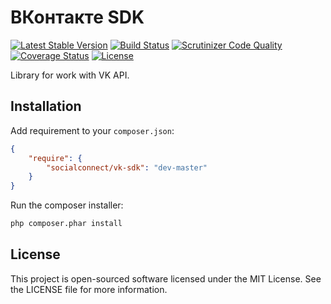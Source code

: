 ВКонтакте SDK
=============
[![Latest Stable Version](https://poser.pugx.org/SocialConnect/vk-sdk/v/stable.svg)](https://packagist.org/packages/SocialConnect/vk-sdk)
[![Build Status](https://travis-ci.org/SocialConnect/vk-sdk.svg?branch=master)](https://travis-ci.org/SocialConnect/vk-sdk)
[![Scrutinizer Code Quality](https://scrutinizer-ci.com/g/SocialConnect/vk-sdk/badges/quality-score.png?b=master)](https://scrutinizer-ci.com/g/SocialConnect/vk-sdk/?branch=master)
[![Coverage Status](https://img.shields.io/coveralls/SocialConnect/vk-sdk.svg)](https://coveralls.io/r/SocialConnect/vk-sdk?branch=master)
[![License](https://poser.pugx.org/SocialConnect/vk-sdk/license.svg)](https://packagist.org/packages/SocialConnect/vk-sdk)

Library for work with VK API.

Installation
------------

Add requirement to your `composer.json`:

```json
{
    "require": {
        "socialconnect/vk-sdk": "dev-master"
    }
}
```

Run the composer installer:

```bash
php composer.phar install
```

License
-------

This project is open-sourced software licensed under the MIT License. See the LICENSE file for more information.
